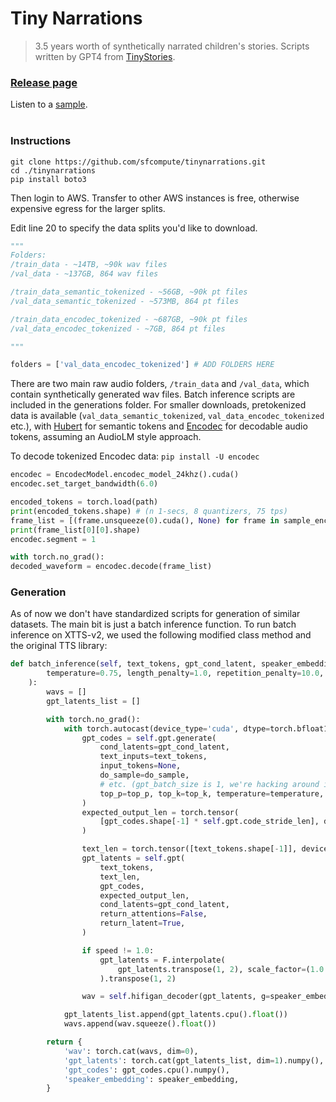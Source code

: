 # Tiny Narrations
> 3.5 years worth of synthetically narrated children's stories. Scripts written by GPT4 from [TinyStories](https://arxiv.org/abs/2305.07759).

### [Release page](https://sfcompute.com/tiny-narrations)

Listen to a [sample](https://sfcompute.com/media/tinynarrations.webm).
<br>
<br>

### Instructions
```
git clone https://github.com/sfcompute/tinynarrations.git
cd ./tinynarrations
pip install boto3
```
Then login to AWS. Transfer to other AWS instances is free, otherwise expensive egress for the larger splits.


Edit line 20 to specify the data splits you'd like to download.
```python
"""
Folders:
/train_data - ~14TB, ~90k wav files
/val_data - ~137GB, 864 wav files

/train_data_semantic_tokenized - ~56GB, ~90k pt files
/val_data_semantic_tokenized - ~573MB, 864 pt files

/train_data_encodec_tokenized - ~687GB, ~90k pt files
/val_data_encodec_tokenized - ~7GB, 864 pt files

"""

folders = ['val_data_encodec_tokenized'] # ADD FOLDERS HERE
```

There are two main raw audio folders, `/train_data` and `/val_data`, which contain synthetically generated wav files. Batch inference scripts are included in the generations folder. For smaller downloads, pretokenized data is available (`val_data_semantic_tokenized`, `val_data_encodec_tokenized` etc.), with [Hubert](https://github.com/facebookresearch/fairseq/blob/main/examples/hubert/README.md) for semantic tokens and [Encodec](https://github.com/facebookresearch/encodec) for decodable audio tokens, assuming an AudioLM style approach.

To decode tokenized Encodec data:
`pip install -U encodec`

```python
encodec = EncodecModel.encodec_model_24khz().cuda()
encodec.set_target_bandwidth(6.0)

encoded_tokens = torch.load(path)
print(encoded_tokens.shape) # (n 1-secs, 8 quantizers, 75 tps)
frame_list = [(frame.unsqueeze(0).cuda(), None) for frame in sample_encoded_tokens]
print(frame_list[0][0].shape)
encodec.segment = 1

with torch.no_grad():
decoded_waveform = encodec.decode(frame_list)
```

### Generation
As of now we don't have standardized scripts for generation of similar datasets. The main bit is just a batch inference function. To run batch inference on XTTS-v2, we used the following modified class method and the original TTS library:
```python
def batch_inference(self, text_tokens, gpt_cond_latent, speaker_embedding,
        temperature=0.75, length_penalty=1.0, repetition_penalty=10.0, top_k=50, top_p=0.85, do_sample=True, num_beams=1, speed=1.0, **hf_generate_kwargs,
    ):
        wavs = []
        gpt_latents_list = []

        with torch.no_grad():
            with torch.autocast(device_type='cuda', dtype=torch.bfloat16) if autocast else contextlib.nullcontext():
                gpt_codes = self.gpt.generate(
                    cond_latents=gpt_cond_latent,
                    text_inputs=text_tokens,
                    input_tokens=None,
                    do_sample=do_sample,
                    # etc. (gpt_batch_size is 1, we're hacking around it.)
                    top_p=top_p, top_k=top_k, temperature=temperature, num_return_sequences=self.gpt_batch_size, num_beams=num_beams, length_penalty=length_penalty, repetition_penalty=repetition_penalty, output_attentions=False, **hf_generate_kwargs,
                )
                expected_output_len = torch.tensor(
                    [gpt_codes.shape[-1] * self.gpt.code_stride_len], device=text_tokens.device
                )

                text_len = torch.tensor([text_tokens.shape[-1]], device=self.device)
                gpt_latents = self.gpt(
                    text_tokens,
                    text_len,
                    gpt_codes,
                    expected_output_len,
                    cond_latents=gpt_cond_latent,
                    return_attentions=False,
                    return_latent=True,
                )

                if speed != 1.0:
                    gpt_latents = F.interpolate(
                        gpt_latents.transpose(1, 2), scale_factor=(1.0 / max(speed, 0.05)), mode='linear'
                    ).transpose(1, 2)

                wav = self.hifigan_decoder(gpt_latents, g=speaker_embedding)

            gpt_latents_list.append(gpt_latents.cpu().float())
            wavs.append(wav.squeeze().float())

        return {
            'wav': torch.cat(wavs, dim=0),
            'gpt_latents': torch.cat(gpt_latents_list, dim=1).numpy(),
            'gpt_codes': gpt_codes.cpu().numpy(),
            'speaker_embedding': speaker_embedding,
        }
```
